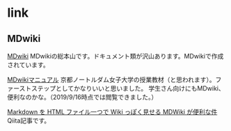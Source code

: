 # link

## MDwiki

[MDwiki](http://dynalon.github.io/mdwiki/#!index.md)
MDwikiの総本山です。ドキュメント類が沢山あります。MDwikiで作成されています。

[MDwikiマニュアル](http://www.notredame.ac.jp/~a814575/MDwiki/#!index.md)
京都ノートルダム女子大学の授業教材（と思われます）。ファーストステップとしてかなりいいと思いました。
学生さん向けにもMDwiki、便利なのかな。（2019/9/16時点では閲覧できました。）

[Markdown を HTML ファイル一つで Wiki っぽく見せる MDWiki が便利な件](https://qiita.com/sta/items/a1ee3537ce6e7cfe34a8)
Qiita記事です。
